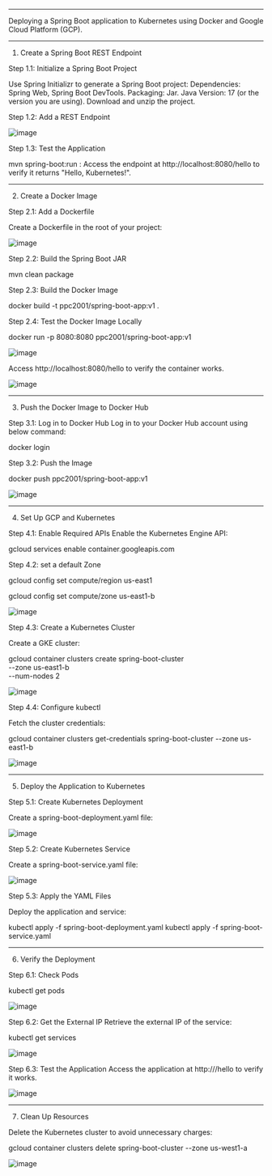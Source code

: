 -----------------------------------
Deploying a Spring Boot application to Kubernetes using Docker and Google Cloud Platform (GCP).

-------------------------------------


1. Create a Spring Boot REST Endpoint

Step 1.1: Initialize a Spring Boot Project

   Use Spring Initializr to generate a Spring Boot project:
Dependencies: Spring Web, Spring Boot DevTools.
Packaging: Jar.
Java Version: 17 (or the version you are using).
Download and unzip the project.

Step 1.2: Add a REST Endpoint

![image](https://github.com/user-attachments/assets/b61d99f0-3f74-4a44-bce2-86b190a98475)

Step 1.3: Test the Application

mvn spring-boot:run : Access the endpoint at http://localhost:8080/hello to verify it returns "Hello, Kubernetes!".

------------------

2. Create a Docker Image

Step 2.1: Add a Dockerfile

Create a Dockerfile in the root of your project:

![image](https://github.com/user-attachments/assets/8fe72d56-d2bd-4862-a0da-834b79aa2f5a)


Step 2.2: Build the Spring Boot JAR

mvn clean package

Step 2.3: Build the Docker Image

docker build -t ppc2001/spring-boot-app:v1 .


Step 2.4: Test the Docker Image Locally

docker run -p 8080:8080 ppc2001/spring-boot-app:v1

![image](https://github.com/user-attachments/assets/85edc4ba-bbbb-4656-b311-65dc2b5aba9a)

Access http://localhost:8080/hello to verify the container works.

![image](https://github.com/user-attachments/assets/107c337e-6dfb-43cc-aa57-dd93b2c7e238)


----------

3. Push the Docker Image to Docker Hub

Step 3.1: Log in to Docker Hub
Log in to your Docker Hub account using below command:

docker login

Step 3.2: Push the Image

docker push ppc2001/spring-boot-app:v1

![image](https://github.com/user-attachments/assets/40d5be06-9fb8-4538-87e6-0a7154a5b7f6)


-----------------

4. Set Up GCP and Kubernetes

Step 4.1: Enable Required APIs
Enable the Kubernetes Engine API:

gcloud services enable container.googleapis.com

Step 4.2: set a default Zone 

gcloud config set compute/region us-east1

gcloud config set compute/zone us-east1-b

![image](https://github.com/user-attachments/assets/c795b0ee-8e45-431c-9353-56147c0353bb)


Step 4.3: Create a Kubernetes Cluster

Create a GKE cluster:

gcloud container clusters create spring-boot-cluster \
    --zone us-east1-b \
    --num-nodes 2

![image](https://github.com/user-attachments/assets/63878d73-f68b-4048-a032-8b2e19ba44e8)



Step 4.4: Configure kubectl

Fetch the cluster credentials:

gcloud container clusters get-credentials spring-boot-cluster --zone us-east1-b

![image](https://github.com/user-attachments/assets/4ded6006-28d0-4d69-b89d-9cf81b605a87)


---------------

5. Deploy the Application to Kubernetes

Step 5.1: Create Kubernetes Deployment

Create a spring-boot-deployment.yaml file:

![image](https://github.com/user-attachments/assets/4d89c63a-63f9-44f7-8b03-b1225b2b2ad1)



Step 5.2: Create Kubernetes Service

Create a spring-boot-service.yaml file:

![image](https://github.com/user-attachments/assets/2be2601b-2e4f-44f5-9fc2-328fbc95a1c2)


Step 5.3: Apply the YAML Files

Deploy the application and service:

kubectl apply -f spring-boot-deployment.yaml
kubectl apply -f spring-boot-service.yaml


------------------------

6. Verify the Deployment

Step 6.1: Check Pods

kubectl get pods

![image](https://github.com/user-attachments/assets/5ac90282-b5d1-4883-9d6f-afa34b31d99e)

Step 6.2: Get the External IP
Retrieve the external IP of the service:

kubectl get services

![image](https://github.com/user-attachments/assets/1c972c60-3515-4b5b-9235-d55a4d0bdbd8)


Step 6.3: Test the Application
Access the application at http://<EXTERNAL-IP>/hello to verify it works.

![image](https://github.com/user-attachments/assets/9d219ad3-a560-4fe7-ad25-29bd8bf9e454)


------------------

7. Clean Up Resources

Delete the Kubernetes cluster to avoid unnecessary charges:

gcloud container clusters delete spring-boot-cluster --zone us-west1-a

![image](https://github.com/user-attachments/assets/c2f8da41-e7f8-46f8-96fe-8a247af83bf7)













